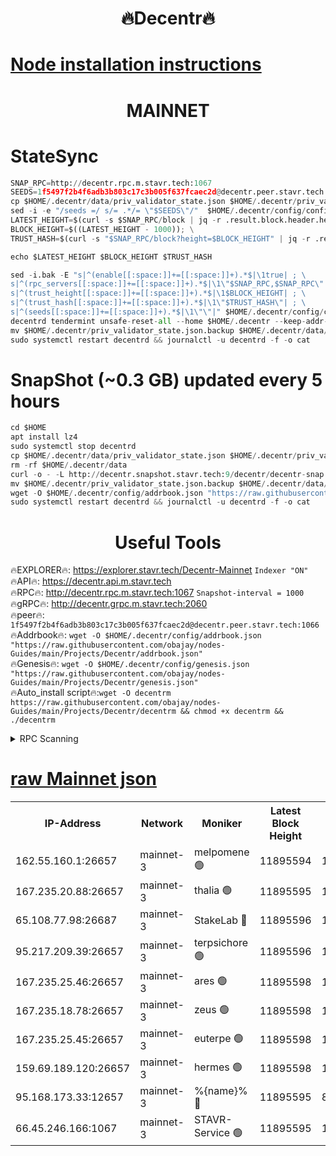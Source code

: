 <h1 align="center"> 🔥Decentr🔥</h1>

[Node installation instructions](https://github.com/obajay/nodes-Guides/tree/main/Projects/Decentr)
=
<h1 align="center"> MAINNET</h1>

# StateSync
```python
SNAP_RPC=http://decentr.rpc.m.stavr.tech:1067
SEEDS=1f5497f2b4f6adb3b803c17c3b005f637fcaec2d@decentr.peer.stavr.tech:1066
cp $HOME/.decentr/data/priv_validator_state.json $HOME/.decentr/priv_validator_state.json.backup
sed -i -e "/seeds =/ s/= .*/= \"$SEEDS\"/"  $HOME/.decentr/config/config.toml
LATEST_HEIGHT=$(curl -s $SNAP_RPC/block | jq -r .result.block.header.height); \
BLOCK_HEIGHT=$((LATEST_HEIGHT - 1000)); \
TRUST_HASH=$(curl -s "$SNAP_RPC/block?height=$BLOCK_HEIGHT" | jq -r .result.block_id.hash)

echo $LATEST_HEIGHT $BLOCK_HEIGHT $TRUST_HASH

sed -i.bak -E "s|^(enable[[:space:]]+=[[:space:]]+).*$|\1true| ; \
s|^(rpc_servers[[:space:]]+=[[:space:]]+).*$|\1\"$SNAP_RPC,$SNAP_RPC\"| ; \
s|^(trust_height[[:space:]]+=[[:space:]]+).*$|\1$BLOCK_HEIGHT| ; \
s|^(trust_hash[[:space:]]+=[[:space:]]+).*$|\1\"$TRUST_HASH\"| ; \
s|^(seeds[[:space:]]+=[[:space:]]+).*$|\1\"\"|" $HOME/.decentr/config/config.toml
decentrd tendermint unsafe-reset-all --home $HOME/.decentr --keep-addr-book
mv $HOME/.decentr/priv_validator_state.json.backup $HOME/.decentr/data/priv_validator_state.json
sudo systemctl restart decentrd && journalctl -u decentrd -f -o cat
```
# SnapShot (~0.3 GB) updated every 5 hours
```python
cd $HOME
apt install lz4
sudo systemctl stop decentrd
cp $HOME/.decentr/data/priv_validator_state.json $HOME/.decentr/priv_validator_state.json.backup
rm -rf $HOME/.decentr/data
curl -o - -L http://decentr.snapshot.stavr.tech:9/decentr/decentr-snap.tar.lz4 | lz4 -c -d - | tar -x -C $HOME/.decentr --strip-components 2
mv $HOME/.decentr/priv_validator_state.json.backup $HOME/.decentr/data/priv_validator_state.json
wget -O $HOME/.decentr/config/addrbook.json "https://raw.githubusercontent.com/obajay/nodes-Guides/main/Projects/Decentr/addrbook.json"
sudo systemctl restart decentrd && journalctl -u decentrd -f -o cat
```

 <h1 align="center"> Useful Tools</h1>

🔥EXPLORER🔥:     https://explorer.stavr.tech/Decentr-Mainnet        `Indexer "ON"` \
🔥API🔥:          https://decentr.api.m.stavr.tech \
🔥RPC🔥:          http://decentr.rpc.m.stavr.tech:1067              `Snapshot-interval = 1000` \
🔥gRPC🔥:         http://decentr.grpc.m.stavr.tech:2060 \
🔥peer🔥:         `1f5497f2b4f6adb3b803c17c3b005f637fcaec2d@decentr.peer.stavr.tech:1066` \
🔥Addrbook🔥:  `wget -O $HOME/.decentr/config/addrbook.json "https://raw.githubusercontent.com/obajay/nodes-Guides/main/Projects/Decentr/addrbook.json"` \
🔥Genesis🔥:  `wget -O $HOME/.decentr/config/genesis.json "https://raw.githubusercontent.com/obajay/nodes-Guides/main/Projects/Decentr/genesis.json"` \
🔥Auto_install script🔥:`wget -O decentrm https://raw.githubusercontent.com/obajay/nodes-Guides/main/Projects/Decentr/decentrm && chmod +x decentrm && ./decentrm`

<details>
<summary>RPC Scanning</summary>

<h2 align="center"> We scan nodes in real time every 4 hours. And we provide the final result of RPC endpoints.
We cannot influence the operation of these nodes in any way. </h2>


```python
If Voting Power is higher than 0 --> then the Node is a validator of the network and may be subject to attack and be a potential threat to the chain.
```
```python
We marked such validators with a red symbol
```

</details>

[raw Mainnet json](https://rpc-check.decentrm.stavr.tech/decentrm/rpc-decentrm-result.json)
=



<table><tr><th>IP-Address</th><th>Network</th><th>Moniker</th><th>Latest Block Height</th><th>Earliest Block Height</th><th>Catching Up</th><th>Tx Index</th><th>Voting Power</th><th>Scan Time</th></tr><tr><td>162.55.160.1:26657</td><td>mainnet-3</td><td>melpomene 🟢</td><td>11895594</td><td>1688950</td><td>False</td><td>on</td><td>0</td><td>2023-12-10T01:11:26.565708619UTC</td></tr><tr><td>167.235.20.88:26657</td><td>mainnet-3</td><td>thalia 🟢</td><td>11895595</td><td>1688950</td><td>False</td><td>on</td><td>0</td><td>2023-12-10T01:11:36.134288089UTC</td></tr><tr><td>65.108.77.98:26687</td><td>mainnet-3</td><td>StakeLab 🔴</td><td>11895596</td><td>1688950</td><td>False</td><td>on</td><td>5264636</td><td>2023-12-10T01:11:36.546129852UTC</td></tr><tr><td>95.217.209.39:26657</td><td>mainnet-3</td><td>terpsichore 🟢</td><td>11895596</td><td>1688950</td><td>False</td><td>on</td><td>0</td><td>2023-12-10T01:11:46.371838808UTC</td></tr><tr><td>167.235.25.46:26657</td><td>mainnet-3</td><td>ares 🟢</td><td>11895598</td><td>1688950</td><td>False</td><td>on</td><td>0</td><td>2023-12-10T01:11:50.732050320UTC</td></tr><tr><td>167.235.18.78:26657</td><td>mainnet-3</td><td>zeus 🟢</td><td>11895598</td><td>1688950</td><td>False</td><td>on</td><td>0</td><td>2023-12-10T01:11:51.022743104UTC</td></tr><tr><td>167.235.25.45:26657</td><td>mainnet-3</td><td>euterpe 🟢</td><td>11895598</td><td>1688950</td><td>False</td><td>on</td><td>0</td><td>2023-12-10T01:11:53.329552698UTC</td></tr><tr><td>159.69.189.120:26657</td><td>mainnet-3</td><td>hermes 🟢</td><td>11895598</td><td>1688950</td><td>False</td><td>on</td><td>0</td><td>2023-12-10T01:11:53.592840413UTC</td></tr><tr><td>95.168.173.33:12657</td><td>mainnet-3</td><td>%{name}% 🔴</td><td>11895595</td><td>8964001</td><td>False</td><td>on</td><td>4161890</td><td>2023-12-10T01:11:31.576938301UTC</td></tr><tr><td>66.45.246.166:1067</td><td>mainnet-3</td><td>STAVR-Service 🟢</td><td>11895595</td><td>11893001</td><td>False</td><td>on</td><td>0</td><td>2023-12-10T01:11:31.016090531UTC</td></tr></table>